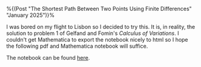 %{(Post "The Shortest Path Between Two Points Using Finite Differences"
 "January 2025")}%

I was bored on my flight to Lisbon so I decided to try this. It is, in 
reality, the solution to problem 1 of Gelfand and Fomin's *Calculus of 
Variations*. I couldn't get Mathematica to export the notebook nicely to
html so I hope the following pdf and Mathematica notebook will suffice.

<object class="pdf"
data="finitediff.pdf"
width="500"
height="800">
</object>

The notebook can be found [here](finitediff.nb).
